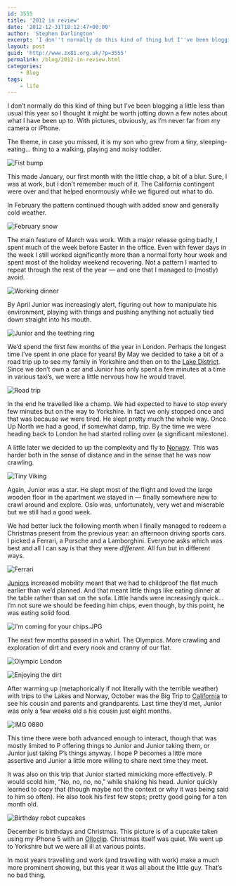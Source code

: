```yaml
---
id: 3555
title: '2012 in review'
date: '2012-12-31T18:12:47+00:00'
author: 'Stephen Darlington'
excerpt: 'I don''t normally do this kind of thing but I''ve been blogging a little less than usual this year so I thought it might be worth jotting down a few notes about what I have been up to.'
layout: post
guid: 'http://www.zx81.org.uk/?p=3555'
permalink: /blog/2012-in-review.html
categories:
    - Blog
tags:
    - life
---
```


I don’t normally do this kind of thing but I’ve been blogging a little less than usual this year so I thought it might be worth jotting down a few notes about what I have been up to. With pictures, obviously, as I’m never far from my camera or iPhone.

The theme, in case you missed, it is my son who grew from a tiny, sleeping-eating… thing to a walking, playing and noisy toddler.

![Fist bump](https://i0.wp.com/www.zx81.org.uk/wp-content/uploads/2012/12/Fist-bump.jpg?resize=448%2C600 "Fist bump.jpg")

This made January, our first month with the little chap, a bit of a blur. Sure, I was at work, but I don’t remember much of it. The California contingent were over and that helped enormously while we figured out what to do.

In February the pattern continued though with added snow and generally cold weather.

![February snow](https://i0.wp.com/www.zx81.org.uk/wp-content/uploads/2012/12/February-snow.jpg?resize=500%2C500 "February snow.jpg")

The main feature of March was work. With a major release going badly, I spent much of the week before Easter in the office. Even with fewer days in the week I still worked significantly more than a normal forty hour week and spent most of the holiday weekend recovering. Not a pattern I wanted to repeat through the rest of the year — and one that I managed to (mostly) avoid.

![Working dinner](https://i0.wp.com/www.zx81.org.uk/wp-content/uploads/2012/12/Working-dinner.jpg?resize=500%2C500 "Working dinner.jpg")

By April Junior was increasingly alert, figuring out how to manipulate his environment, playing with things and pushing anything not actually tied down straight into his mouth.

![Junior and the teething ring](https://i0.wp.com/www.zx81.org.uk/wp-content/uploads/2012/12/Junior-and-the-teething-ring.jpg?resize=500%2C333 "Junior and the teething ring.jpg")

We’d spend the first few months of the year in London. Perhaps the longest time I’ve spent in one place for years! By May we decided to take a bit of a road trip up to see my family in Yorkshire and then on to the [Lake District](/travel/lake-district.html). Since we don’t own a car and Junior has only spent a few minutes at a time in various taxi’s, we were a little nervous how he would travel.

![Road trip](https://i0.wp.com/www.zx81.org.uk/wp-content/uploads/2012/12/Road-trip.jpg?resize=448%2C600 "Road trip.jpg")

In the end he travelled like a champ. We had expected to have to stop every few minutes but on the way to Yorkshire. In fact we only stopped once and that was because *we* were tired. He slept pretty much the whole way. Once Up North we had a good, if somewhat damp, trip. By the time we were heading back to London he had started rolling over (a significant milestone).

A little later we decided to up the complexity and fly to [Norway](/travel/oslo.html). This was harder both in the sense of distance and in the sense that he was now crawling.

![Tiny Viking](https://i0.wp.com/www.zx81.org.uk/wp-content/uploads/2012/12/Tiny-Viking1.jpg?resize=500%2C333 "Tiny Viking.jpg")

Again, Junior was a star. He slept most of the flight and loved the large wooden floor in the apartment we stayed in — finally somewhere new to crawl around and explore. Oslo was, unfortunately, very wet and miserable but we still had a good week.

We had better luck the following month when I finally managed to redeem a Christmas present from the previous year: an afternoon driving sports cars. I picked a Ferrari, a Porsche and a Lamborghini. Everyone asks which was best and all I can say is that they were *different*. All fun but in different ways.

![Ferrari](https://i0.wp.com/www.zx81.org.uk/wp-content/uploads/2012/12/Ferrari.jpg?resize=500%2C333 "Ferrari.jpg")

[Juniors](/blog/better-out-than-in.html) increased mobility meant that we had to childproof the flat much earlier than we’d planned. And that meant little things like eating dinner at the table rather than sat on the sofa. Little hands were increasingly quick… I’m not sure we should be feeding him chips, even though, by this point, he was eating solid food.

![I'm coming for your chips.JPG](https://i0.wp.com/www.zx81.org.uk/wp-content/uploads/2012/12/Im-coming-for-your-chips.jpg?resize=500%2C500 "I'm coming for your chips.JPG")

The next few months passed in a whirl. The Olympics. More crawling and exploration of dirt and every nook and cranny of our flat.

![Olympic London](https://i0.wp.com/www.zx81.org.uk/wp-content/uploads/2012/12/Olympic-London.jpg?resize=500%2C373 "Olympic London.JPG")

![Enjoying the dirt](https://i0.wp.com/www.zx81.org.uk/wp-content/uploads/2012/12/Enjoying-the-dirt.jpg?resize=450%2C600 "Enjoying the dirt.jpg")

After warming up (metaphorically if not literally with the terrible weather) with trips to the Lakes and Norway, October was the Big Trip to [California](/travel/happy-halloween.html) to see his cousin and parents and grandparents. Last time they’d met, Junior was only a few weeks old a his cousin just eight months.

![IMG 0880](https://i0.wp.com/www.zx81.org.uk/wp-content/uploads/2012/12/IMG_0880.jpg?resize=500%2C375 "IMG_0880.JPG")

This time there were both advanced enough to interact, though that was mostly limited to P offering things to Junior and Junior taking them, or Junior just taking P’s things anyway. I hope P becomes a little more assertive and Junior a little more willing to share next time they meet.

It was also on this trip that Junior started mimicking more effectively. P would scold him, “No, no, no, no,” while shaking his head. Junior quickly learned to copy that (though maybe not the context or why it was being said to him so often). He also took his first few steps; pretty good going for a ten month old.

![Birthday robot cupcakes](https://i0.wp.com/www.zx81.org.uk/wp-content/uploads/2012/12/Birthday-robot-cupcakes.jpg?resize=450%2C600 "Birthday robot cupcakes.jpg")

December is birthdays and Christmas. This picture is of a cupcake taken using my iPhone 5 with an [Olloclip](http://www.olloclip.com/). Christmas itself was quiet. We went up to Yorkshire but we were all ill at various points.

In most years travelling and work (and travelling with work) make a much more prominent showing, but this year it was all about the little guy. That’s no bad thing.